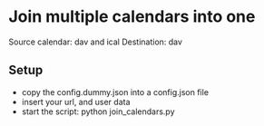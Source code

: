 # Join multiple calendars into one

Source calendar: dav and ical
Destination: dav

## Setup
* copy the config.dummy.json into a config.json file
* insert your url, and user data
* start the script: python join_calendars.py
